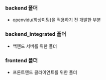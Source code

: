 ### backend 폴더

- openvidu(화상미팅)을 적용하기 전 개발한 부분



### backend_integrated 폴더

- 백엔드 서버를 위한 폴더



### frontend 폴더

- 프론트엔드 클라이언트를 위한 폴더



